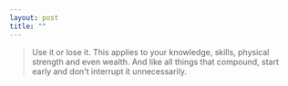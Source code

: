 ```yaml
---
layout: post
title: ""
---
```


> Use it or lose it. This applies to your knowledge, skills, physical strength and even wealth. And like all things that compound, start early and don't interrupt it unnecessarily.
